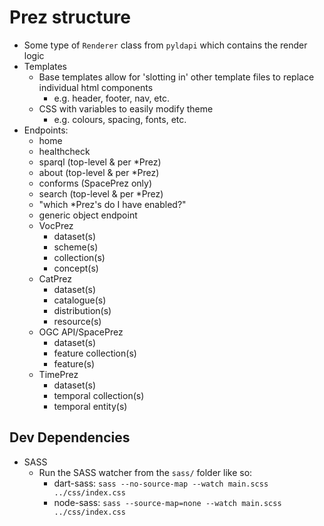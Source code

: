 # Prez structure

- Some type of `Renderer` class from `pyldapi` which contains the render logic
- Templates
    - Base templates allow for 'slotting in' other template files to replace individual html components
        - e.g. header, footer, nav, etc.
    - CSS with variables to easily modify theme
        - e.g. colours, spacing, fonts, etc.
- Endpoints:
    - home
    - healthcheck
    - sparql (top-level & per *Prez)
    - about (top-level & per *Prez)
    - conforms (SpacePrez only)
    - search (top-level & per *Prez)
    - "which *Prez's do I have enabled?"
    - generic object endpoint
    - VocPrez
        - dataset(s)
        - scheme(s)
        - collection(s)
        - concept(s)
    - CatPrez
        - dataset(s)
        - catalogue(s)
        - distribution(s)
        - resource(s)
    - OGC API/SpacePrez
        - dataset(s)
        - feature collection(s)
        - feature(s)
    - TimePrez
        - dataset(s)
        - temporal collection(s)
        - temporal entity(s)

## Dev Dependencies

- SASS
    - Run the SASS watcher from the `sass/` folder like so:
        - dart-sass: `sass --no-source-map --watch main.scss ../css/index.css`
        - node-sass: `sass --source-map=none --watch main.scss ../css/index.css`